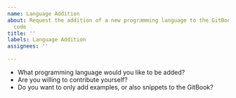 ```yaml
---
name: Language Addition
about: Request the addition of a new programming language to the GitBook and/or example
  code
title: ''
labels: Language Addition
assignees: ''

---
```


* What programming language would you like to be added?
* Are you willing to contribute yourself?
 * Do you want to only add examples, or also snippets to the GitBook?
